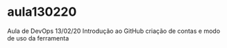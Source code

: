 # aula130220
Aula de DevOps 13/02/20
Introdução ao GitHub
criação de contas e modo de uso da ferramenta
